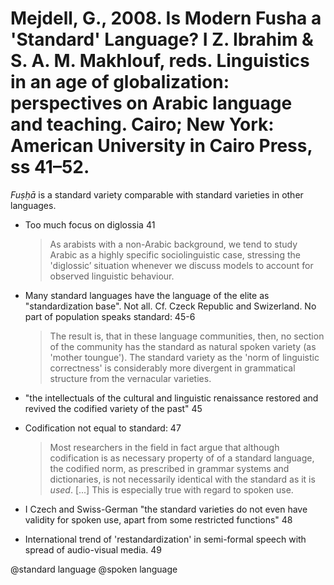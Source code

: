 # Mejdell, G., 2008. Is Modern Fusha a 'Standard' Language?  I Z. Ibrahim & S. A. M. Makhlouf, reds. Linguistics in an age of globalization: perspectives on Arabic language and teaching. Cairo; New York: American University in Cairo Press, ss 41–52.

*Fuṣḥā* is a standard variety comparable with standard varieties in other languages.

- Too much focus on diglossia 41

    > As arabists with a non-Arabic background, we tend to study Arabic as a highly specific sociolinguistic case, stressing the 'diglossic’ situation whenever we discuss models to account for observed linguistic behaviour.

- Many standard languages have the language of the elite as "standardization base". Not all. Cf. Czeck Republic and Swizerland. No part of population speaks standard: 45-6

    > The result is, that in these language communities, then, no section of the community has the standard as natural spoken variety (as 'mother toungue'). The standard variety as the 'norm of linguistic correctness' is considerably more divergent in grammatical structure from the vernacular varieties.

- "the intellectuals of the cultural and linguistic renaissance restored and revived the codified variety of the past" 45

- Codification not equal to standard: 47
    > Most researchers in the field in fact argue that although codification is as necessary property of of a standard language, the codified norm, as prescribed in grammar systems and dictionaries, is not necessarily identical with the standard as it is *used*. [...] This is especially true with regard to spoken use. 

- I Czech and Swiss-German "the standard varieties do not even have validity for spoken use, apart from some restricted functions" 48

- International trend of 'restandardization' in semi-formal speech with spread of audio-visual media. 49

@standard language
@spoken language

